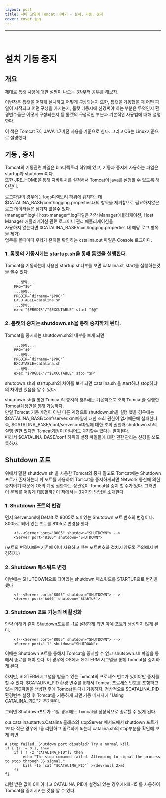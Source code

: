 ```yaml
---
layout: post
title: 자바 고양이 Tomcat 이야기 - 설치, 기동, 중지
cover: cover.jpg
---
```


* * *

<br> 

# 설치 기동 중지

## 개요

제대로 톰캣 사용에 대한 설명이 나오는 3장부터 공부를 해보자.

이번장은 톰캣을 어떻게 설치하고 어떻게 구성되는지 또한, 톰캣을 기동했을 때 어떤 파일이 시작되고 어떤 구성을 가지는지, 
톰캣 기동시에 신경써야 하는 부분은 무엇인지 환경변수들은 어떻게 구성되는지 등 톰캣의 구성적인 부분과 기본적인 사용법에 대해 설명한다.  
  
이 책은 Tomcat 7.0, JAVA 1.7버전 사용을 기준으로 한다. 그리고 OS는 Linux기준으로 설명했다.

## 기동 , 중지

Tomcat의 기동관련 파일은 bin디렉토리 하위에 있고, 기동과 중지에 사용하는 파일은 startup과 shutdown이다.  
또한 JRE_HOME을 통해 자바위치를 설정해서 Tomcat이 java를 실행할 수 있도록 해야한다.  

로그파일의 경우에는 logs디렉토리 하위에 위치하는데   
$CATALINA_BASE/conf/logging.properties내의 항목을 제거함으로 필요하지않은 로그 데이터들은 남기지 않을수 있다.   
(manager*.log나 host-manager*.log파일은 각각 Manager애플리케이션, Host Manager 애플리케이션 관련 로그이니 관리 애플리케이션을  
사용하지 않는다면 $CATALINA_BASE/con /logging.properties 내 해당 로그 항목을 제거)  
업무를 볼때마다 우리가 흔히들 확인하는 catalina.out 파일은 Console 로그이다.  

### 1. 톰캣의 기동시에는 startup.sh을 통해 톰캣을 실행한다.

Tomcat을 기동하는데 사용한 startup.sh내부를 보면 catalina.sh start를 실행하는것을 볼수 있다.
```
	...생략...
	PRG="$0"
	...생략...
	PRGDIR=`dirname="$PRG"`
	EXCUTABLE=catalina.sh
	...생략...
	exec "$PRGDIR"/"$EXCUTABLE" start "$@"

```
  

### 2. 톰캣의 중지는 shutdown.sh을 통해 중지하게 된다.

Tomcat을 중지하는 shutdown.sh의 내부를 보게 되면
```
	...생략...
	PRG="$0"
	...생략...
	PRGDIR=`dirname="$PRG"`
	EXCUTABLE=catalina.sh
	...생략...
	exec "$PRGDIR"/"$EXCUTABLE" stop "$@"

```  

shutdown.sh과 startup.sh의 차이를 보게 되면 catalina.sh 을 start하냐 stop하냐의 차이만 있음을 알 수 있다.

shutdown.sh을 통한 Tomcat의 중지의 경우에는 기본적으로 오직 Tomcat을 실행한 Tomcat계정만을 통해 가능하다.  
만일 Tomcat 기동 계정이 아닌 다른 계정으로 shutdown.sh을 실행 했을 경우에는 $CATALINA_BASE/conf/server.xml파일에 대한 조회 권한이 없기때문에 실패한다.  
즉, $CATALINA_BASE/conf/server.xml파일에 대한 조회 권한과 shutdown.sh의 실행 권한 있다면 Tomcat계정이 아니어도 중지할수 있다는 말이된다.  
따라서 $CATALINA_BASE/conf 하위의 설정 파일들에 대한 권한 관리는 신경을 쓰도록하자.  

## Shutdown 포트

위에서 말한 shutdown.sh 을 사용한 Tomcat의 중지 말고도 Tomcat에는 Shutdown 포트가 존재하는데 이 포트를 사용하여 Tomcat을 중지하게되면
Network 통신에 의한 중지이기 때문에 OS의 계정 권한과는 상관없이 Tomcat을 중지 할 수가 있다. 그러면 이 문제를 어떻게 대응할까?
이 책에서는 3가지의 방법을 소개한다.

### 1. Shutdown 포트의 변경

먼저 Server.xml에 Defalt 로 8005로 되어있는 Shutdown 포트 번호의 변경이다. 
8005로 되어 있는 포트를 8105로 변경을 했다.
```
	<!--<Server port="8005" shutdown="SHUTDOWN"> -->
	<Server port="8105" shutdown="SHUTDOWN">
```
(포트의 변경시에는 기존에 이미 사용하고 있는 포트번호와 겹치지 않도록 주의해서 변경하자.)

### 2. Shutdown 패스워드 변경

이번에는 SHUTDOWN으로 되어있는 shutdown 패스워드를 STARTUP으로 변경을 했다 
```
	<!--<Server port="8005" shutdown="SHUTDOWN"> -->
	<Server port="8005" shutdown="STARTUP">
```


### 3. Shutdown 포트 기능의 비활성화

만약 아래와 같이 Shutdown포트를 -1로 설정하게 되면 아예 포트가 생성되지 않게 된다. 
```
	<!--<Server port="8005" shutdown="SHUTDOWN"> -->
	<Server port="-1" shutdown="SHUTDOWN">
```

이때는 Shutdown 포트를 통해서 Tomcat을 중지할 수 없고 shutdown.sh 파일을 통해서 종료를 해야 한다.
이 경우에 OS에서 SIGTERM 시그널을 통해 Tomcat을 중지하게 된다. 

하지만, SIGTERM 시그널을 받을수 있는 Tomcat의 프로세스 번호가 있어야만 중지를 할 수 있다.
$CATALINA_PID 환경 변수를 통해서 Tomcat 프로세스 번호를 포함하고 있는 PID파일을 생성한 후에 Tomcat을 다시 기동하자.
정상적으로 $CATALINA_PID 환경변수 설정 후 Tomcat을 기동하게 되면 기동 메시지에 "Using CATALINA_PID."가 추가된다.

그러면 Shutdown포트가 -1일 경우에도 Tomcat을 정상적으로 종료할 수 있게 된다.

o.a.catalina.startup.Catalina 클래스의 stopServer 메서드에서 shutdown 포트가 1보다 작은 경우에 1을 리턴하고 종료하게 되는데 
catalina.sh의 stop부분을 확인해 보게 되면
```
# stop failed. Shutdown port disabled? Try a normal kill.
if [ $? != 0 ]; then
	if [ ! -z "CATALINA_PID"]; then
		echo "The stop comamnd failed. Attemping to signal the process to stop through OS signal."
		kill -15 `cat "$CATALINA_PID"` >/dev/null 2>&1
	fi
fi
```

리턴 받은 값이 0이 아니고 CATALINA_PID가 설정되 있는 경우에 kill -15 를 사용하여 Tomcat을 중지시키는 것을 알 수 있다.
